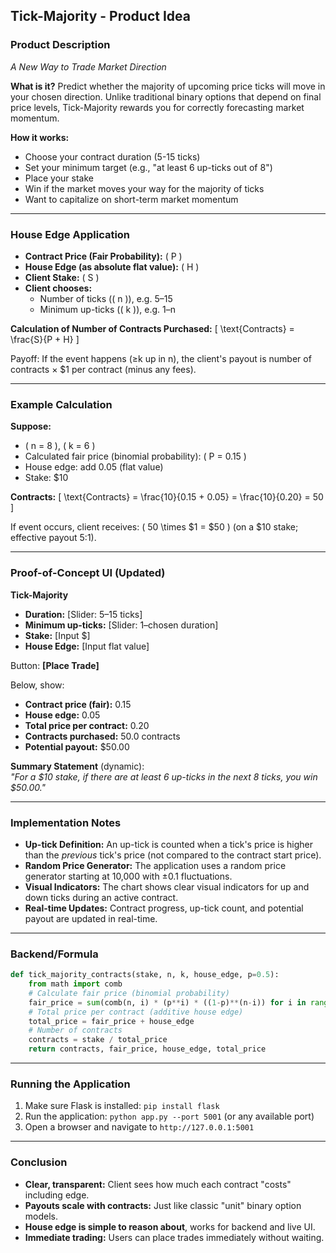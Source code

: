 ## Tick-Majority - Product Idea

### **Product Description**
*A New Way to Trade Market Direction*

**What is it?**
Predict whether the majority of upcoming price ticks will move in your chosen direction. Unlike traditional binary options that depend on final price levels, Tick-Majority rewards you for correctly forecasting market momentum.

**How it works:**
- Choose your contract duration (5-15 ticks)
- Set your minimum target (e.g., "at least 6 up-ticks out of 8")
- Place your stake
- Win if the market moves your way for the majority of ticks
- Want to capitalize on short-term market momentum


---

### **House Edge Application**

- **Contract Price (Fair Probability):** \( P \)
- **House Edge (as absolute flat value):** \( H \)
- **Client Stake:** \( S \)
- **Client chooses:**
  - Number of ticks (\( n \)), e.g. 5–15
  - Minimum up-ticks (\( k \)), e.g. 1–n

**Calculation of Number of Contracts Purchased:**
\[
\text{Contracts} = \frac{S}{P + H}
\]

Payoff: If the event happens (≥k up in n), the client's payout is number of contracts × \$1 per contract (minus any fees).

---

### **Example Calculation**

**Suppose:**
- \( n = 8 \), \( k = 6 \)
- Calculated fair price (binomial probability): \( P = 0.15 \)
- House edge: add 0.05 (flat value)
- Stake: \$10

**Contracts:**
\[
\text{Contracts} = \frac{10}{0.15 + 0.05} = \frac{10}{0.20} = 50
\]

If event occurs, client receives: \( 50 \times \$1 = \$50 \) (on a \$10 stake; effective payout 5:1).

---

### **Proof-of-Concept UI (Updated)**

**Tick-Majority**

- **Duration:** [Slider: 5–15 ticks]
- **Minimum up-ticks:** [Slider: 1–chosen duration]
- **Stake:** [Input \$]
- **House Edge:** [Input flat value]

Button: **[Place Trade]**

Below, show:
- **Contract price (fair):** 0.15
- **House edge:** 0.05
- **Total price per contract:** 0.20
- **Contracts purchased:** 50.0 contracts
- **Potential payout:** \$50.00

**Summary Statement** (dynamic):  
*"For a \$10 stake, if there are at least 6 up-ticks in the next 8 ticks, you win \$50.00."*

---

### **Implementation Notes**

- **Up-tick Definition:** An up-tick is counted when a tick's price is higher than the *previous* tick's price (not compared to the contract start price).
- **Random Price Generator:** The application uses a random price generator starting at 10,000 with ±0.1 fluctuations.
- **Visual Indicators:** The chart shows clear visual indicators for up and down ticks during an active contract.
- **Real-time Updates:** Contract progress, up-tick count, and potential payout are updated in real-time.

---

### **Backend/Formula**

```python
def tick_majority_contracts(stake, n, k, house_edge, p=0.5):
    from math import comb
    # Calculate fair price (binomial probability)
    fair_price = sum(comb(n, i) * (p**i) * ((1-p)**(n-i)) for i in range(k, n+1))
    # Total price per contract (additive house edge)
    total_price = fair_price + house_edge
    # Number of contracts
    contracts = stake / total_price
    return contracts, fair_price, house_edge, total_price
```

---

### **Running the Application**

1. Make sure Flask is installed: `pip install flask`
2. Run the application: `python app.py --port 5001` (or any available port)
3. Open a browser and navigate to `http://127.0.0.1:5001`

---

### **Conclusion**

- **Clear, transparent:** Client sees how much each contract "costs" including edge.
- **Payouts scale with contracts:** Just like classic "unit" binary option models.
- **House edge is simple to reason about**, works for backend and live UI.
- **Immediate trading:** Users can place trades immediately without waiting.
